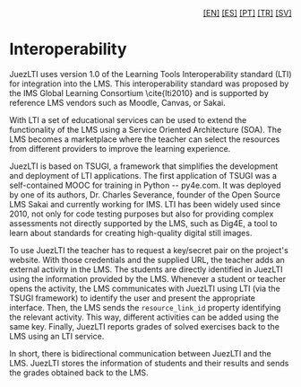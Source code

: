 <p align="right">
  <a href="README.md">[EN]</a>
  <a href="README_es.md">[ES]</a>
  <a href="README_pt.md">[PT]</a>
  <a href="README_tr.md">[TR]</a>
  <a href="README_sv.md">[SV]</a>
</p>

# Interoperability

JuezLTI uses version 1.0 of the Learning Tools Interoperability standard (LTI) for integration into the LMS. 
This interoperability standard was proposed by the IMS Global Learning Consortium \cite{lti2010} 
and is supported by reference LMS vendors such as Moodle, Canvas, or Sakai.

With LTI a set of educational services can be used to extend the functionality of the LMS using a Service Oriented Architecture (SOA). 
The LMS becomes a marketplace where the teacher can select the resources from different providers to improve the learning experience. 

JuezLTI is based on TSUGI, a framework that simplifies the development and deployment of LTI applications. 
The first application of TSUGI was a self-contained MOOC for training in Python -- py4e.com. 
It was deployed by one of its authors, Dr. Charles Severance, founder of the Open Source LMS Sakai and currently working for IMS. 
LTI has been widely used since 2010, not only for code testing purposes 
but also for providing complex assessments not directly supported by the LMS, such as Dig4E, a tool to learn about standards for 
creating high-quality digital still images. 

To use JuezLTI the teacher has to request a  key/secret pair on the project's website. 
With those credentials and the supplied URL, the teacher adds an external activity in the LMS. 
The students are directly identified in JuezLTI using the information provided by the LMS. 
Whenever a student or teacher opens the activity, the LMS communicates with JuezLTI using LTI (via the TSUGI framework)
to identify the user and present the appropriate interface. Then, the LMS sends the <code>resource_link_id</code> property identifying the relevant activity. 
This way,  different activities can be added using the same key. Finally, JuezLTI reports grades of solved exercises back to the LMS using an LTI service. 

In short, there is bidirectional communication between JuezLTI and the LMS. 
JuezLTI stores the information of students and their results and sends the grades obtained back to the LMS. 
